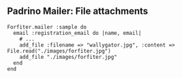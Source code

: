 ## Padrino Mailer: File attachments

    Forfiter.mailer :sample do 
      email :registration_email do |name, email|
        # ...
        add_file :filename => "wallygator.jpg", :content => File.read("./images/forfiter.jpg")
        add_file "./images/forfiter.jpg" 
      end
    end
